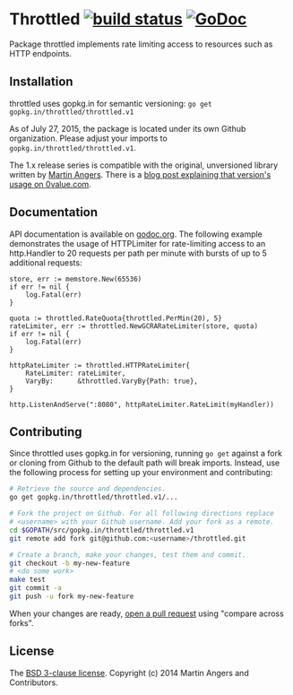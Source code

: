 # Throttled [![build status](https://secure.travis-ci.org/throttled/throttled.png)](https://travis-ci.org/throttled/throttled) [![GoDoc](https://godoc.org/gopkg.in/throttled/throttled.v1?status.png)](https://godoc.org/gopkg.in/throttled/throttled.v1)

Package throttled implements rate limiting access to resources such as
HTTP endpoints.

## Installation

throttled uses gopkg.in for semantic versioning:
`go get gopkg.in/throttled/throttled.v1`

As of July 27, 2015, the package is located under its own Github
organization. Please adjust your imports to
`gopkg.in/throttled/throttled.v1`.

The 1.x release series is compatible with the original, unversioned
library written by [Martin Angers][puerkitobio]. There is a
[blog post explaining that version's usage on 0value.com][blog].

## Documentation

API documentation is available on [godoc.org][doc]. The following
example demonstrates the usage of HTTPLimiter for rate-limiting access
to an http.Handler to 20 requests per path per minute with bursts of
up to 5 additional requests:

	store, err := memstore.New(65536)
	if err != nil {
		log.Fatal(err)
	}

	quota := throttled.RateQuota{throttled.PerMin(20), 5}
	rateLimiter, err := throttled.NewGCRARateLimiter(store, quota)
	if err != nil {
		log.Fatal(err)
	}

	httpRateLimiter := throttled.HTTPRateLimiter{
		RateLimiter: rateLimiter,
		VaryBy:      &throttled.VaryBy{Path: true},
	}

	http.ListenAndServe(":8080", httpRateLimiter.RateLimit(myHandler))

## Contributing

Since throttled uses gopkg.in for versioning, running `go get` against
a fork or cloning from Github to the default path will break
imports. Instead, use the following process for setting up your
environment and contributing:

```sh
# Retrieve the source and dependencies.
go get gopkg.in/throttled/throttled.v1/...

# Fork the project on Github. For all following directions replace
# <username> with your Github username. Add your fork as a remote.
cd $GOPATH/src/gopkg.in/throttled/throttled.v1
git remote add fork git@github.com:<username>/throttled.git

# Create a branch, make your changes, test them and commit.
git checkout -b my-new-feature
# <do some work>
make test 
git commit -a
git push -u fork my-new-feature
```

When your changes are ready, [open a pull request][pr] using "compare
across forks".

## License

The [BSD 3-clause license][bsd]. Copyright (c) 2014 Martin Angers and Contributors.

[blog]: http://0value.com/throttled--guardian-of-the-web-server
[bsd]: https://opensource.org/licenses/BSD-3-Clause
[doc]: https://godoc.org/gopkg.in/throttled/throttled.v1
[puerkitobio]: https://github.com/puerkitobio/
[pr]: https://github.com/throttled/throttled/compare
